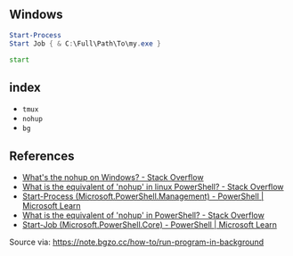 
## Windows

```powershell
Start-Process
Start Job { & C:\Full\Path\To\my.exe }
```

```cmd
start
```

## index

- `tmux`
- `nohup`
- `bg`

## References

- [What's the nohup on Windows? - Stack Overflow](https://stackoverflow.com/questions/3382082/whats-the-nohup-on-windows)
- [What is the equivalent of 'nohup' in linux PowerShell? - Stack Overflow](https://stackoverflow.com/questions/64707869/what-is-the-equivalent-of-nohup-in-linux-powershell)
- [Start-Process (Microsoft.PowerShell.Management) - PowerShell | Microsoft Learn](https://docs.microsoft.com/en-us/powershell/module/microsoft.powershell.management/start-process)
- [What is the equivalent of 'nohup' in PowerShell? - Stack Overflow](https://stackoverflow.com/questions/19321903/what-is-the-equivalent-of-nohup-in-powershell)
- [Start-Job (Microsoft.PowerShell.Core) - PowerShell | Microsoft Learn](https://docs.microsoft.com/en-us/powershell/module/microsoft.powershell.core/start-job)

Source via: https://note.bgzo.cc/how-to/run-program-in-background